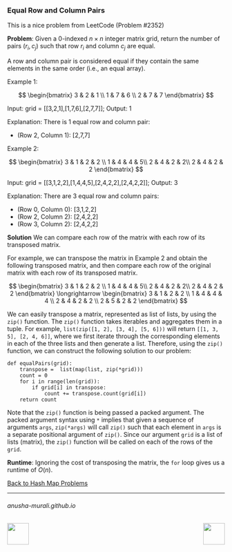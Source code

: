 ### Equal Row and Column Pairs

This is a nice problem from LeetCode (Problem #2352)

**Problem**: Given a 0-indexed $n \times n$ integer matrix grid, return the number of pairs $(r_i, c_j)$ such that row $r_i$ and column $c_j$ are equal.

A row and column pair is considered equal if they contain the same elements in the same order (i.e., an equal array).

 

Example 1:

$$
\begin{bmatrix}
3 & 2 & 1 \\
1 & 7 & 6 \\
2 & 7 & 7 
\end{bmatrix}
$$

Input: grid = [[3,2,1],[1,7,6],[2,7,7]];
Output: 1

Explanation: There is 1 equal row and column pair:
- (Row 2, Column 1): [2,7,7]
  
Example 2:

$$
\begin{bmatrix}
3 & 1 & 2 & 2 \\
1 & 4 & 4 & 5\\
2 & 4 & 2 & 2\\
2 & 4 & 2 & 2
\end{bmatrix}
$$

Input: grid = [[3,1,2,2],[1,4,4,5],[2,4,2,2],[2,4,2,2]];
Output: 3

Explanation: There are 3 equal row and column pairs:
- (Row 0, Column 0): [3,1,2,2]
- (Row 2, Column 2): [2,4,2,2]
- (Row 3, Column 2): [2,4,2,2]

**Solution** We can compare each row of the matrix with each row of its transposed matrix.

For example, we can transpose the matrix in Example 2 and obtain the following transposed matrix, and then compare each row of the original matrix with each row of its transposed matrix.

$$
\begin{bmatrix}
3 & 1 & 2 & 2 \\
1 & 4 & 4 & 5\\
2 & 4 & 2 & 2\\
2 & 4 & 2 & 2
\end{bmatrix}
\longrightarrow
\begin{bmatrix}
3 & 1 & 2 & 2 \\
1 & 4 & 4 & 4 \\
2 & 4 & 2 & 2 \\
2 & 5 & 2 & 2
\end{bmatrix}
$$

We can easily transpose a matrix, represented as list of lists, by using the `zip()` function. The `zip()` function takes iterables and aggregates them in a tuple. For example, `list(zip([1, 2], [3, 4], [5, 6]))` will return `[[1, 3, 5], [2, 4, 6]]`, where we first iterate through the corresponding elements in each of
the three lists and then generate a list. Therefore, using the `zip()` function, we can construct the following solution to our problem:

```
def equalPairs(grid):
    transpose =  list(map(list, zip(*grid)))
    count = 0
    for i in range(len(grid)):
        if grid[i] in transpose:
            count += transpose.count(grid[i])
    return count
```

Note that the `zip()` function is being passed a packed argument. The packed argument syntax using `*` implies that given a sequence of arguments `args`, `zip(*args)` will call `zip()` such that each element in `args` is a separate positional argument of `zip()`. Since our argument `grid` is a list of lists (matrix), the `zip()` function will be called on each of the rows of the `grid`. 

**Runtime**:  Ignoring the cost of transposing the matrix, the `for` loop gives us a runtime of $O(n)$.

[Back to Hash Map Problems](./problems.md)

* * *
###### anusha-murali.github.io

<img src="https://github.com/anusha-murali/anusha-murali.github.io/assets/111596338/639243aa-2857-4595-a65a-7852762bb002" width="50" height="50" align="left">

[<img src="https://github.com/user-attachments/assets/989cfb30-4fb8-40f8-a812-8a054869aa32" width="50" height="50" align="right">](../index.md)
